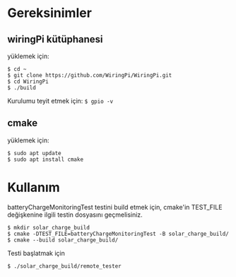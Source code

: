 # Gereksinimler

## wiringPi kütüphanesi
yüklemek için:

```
$ cd ~
$ git clone https://github.com/WiringPi/WiringPi.git
$ cd WiringPi
$ ./build
```

Kurulumu teyit etmek için:
```$ gpio -v```

## cmake
yüklemek için:

```
$ sudo apt update
$ sudo apt install cmake
```

# Kullanım

batteryChargeMonitoringTest testini build etmek için, cmake'in TEST_FILE değişkenine ilgili testin dosyasını geçmelisiniz.

```
$ mkdir solar_charge_build
$ cmake -DTEST_FILE=batteryChargeMonitoringTest -B solar_charge_build/
$ cmake --build solar_charge_build/
```

Testi başlatmak için

```
$ ./solar_charge_build/remote_tester
```
